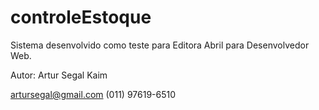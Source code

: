 # controleEstoque

Sistema  desenvolvido como teste para Editora Abril para Desenvolvedor Web.

Autor: Artur Segal Kaim

artursegal@gmail.com (011) 97619-6510 
